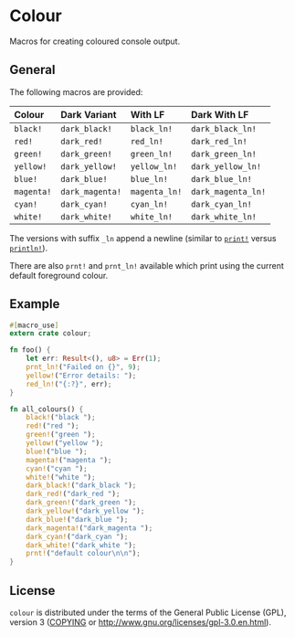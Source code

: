 # Colour

Macros for creating coloured console output.

## General

The following macros are provided:

|Colour|Dark Variant|With LF|Dark With LF|
|:---|:---|:---|:---|
|`black!`|`dark_black!`|`black_ln!`|`dark_black_ln!`|
|`red!`|`dark_red!`|`red_ln!`|`dark_red_ln!`|
|`green!`|`dark_green!`|`green_ln!`|`dark_green_ln!`|
|`yellow!`|`dark_yellow!`|`yellow_ln!`|`dark_yellow_ln!`|
|`blue!`|`dark_blue!`|`blue_ln!`|`dark_blue_ln!`|
|`magenta!`|`dark_magenta!`|`magenta_ln!`|`dark_magenta_ln!`|
|`cyan!`|`dark_cyan!`|`cyan_ln!`|`dark_cyan_ln!`|
|`white!`|`dark_white!`|`white_ln!`|`dark_white_ln!`|

The versions with suffix `_ln` append a newline (similar to
[`print!`](https://doc.servo.org/std/macro.print.html) versus
[`println!`](https://doc.servo.org/std/macro.println.html)).

There are also `prnt!` and `prnt_ln!` available which print using the current default foreground
colour.

## Example

```rust
#[macro_use]
extern crate colour;

fn foo() {
    let err: Result<(), u8> = Err(1);
    prnt_ln!("Failed on {}", 9);
    yellow!("Error details: ");
    red_ln!("{:?}", err);
}

fn all_colours() {
    black!("black ");
    red!("red ");
    green!("green ");
    yellow!("yellow ");
    blue!("blue ");
    magenta!("magenta ");
    cyan!("cyan ");
    white!("white ");
    dark_black!("dark_black ");
    dark_red!("dark_red ");
    dark_green!("dark_green ");
    dark_yellow!("dark_yellow ");
    dark_blue!("dark_blue ");
    dark_magenta!("dark_magenta ");
    dark_cyan!("dark_cyan ");
    dark_white!("dark_white ");
    prnt!("default colour\n\n");
}
```

##  License

`colour` is distributed under the terms of the General Public License (GPL), version 3
([COPYING](COPYING) or http://www.gnu.org/licenses/gpl-3.0.en.html).
